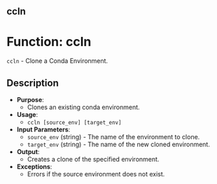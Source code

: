 ## ccln
# Function: ccln
`ccln` - Clone a Conda Environment.
## Description
- **Purpose**: 
  - Clones an existing conda environment.
- **Usage**: 
  - `ccln [source_env] [target_env]`
- **Input Parameters**: 
  - `source_env` (string) - The name of the environment to clone.
  - `target_env` (string) - The name of the new cloned environment.
- **Output**: 
  - Creates a clone of the specified environment.
- **Exceptions**: 
  - Errors if the source environment does not exist.

